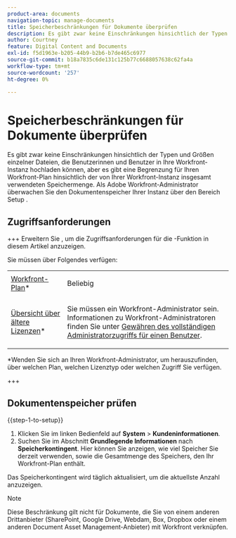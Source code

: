 ```yaml
---
product-area: documents
navigation-topic: manage-documents
title: Speicherbeschränkungen für Dokumente überprüfen
description: Es gibt zwar keine Einschränkungen hinsichtlich der Typen und Größen einzelner Dateien, die Benutzerinnen und Benutzer in Ihre Workfront-Instanz hochladen können, aber es gibt eine Begrenzung für Ihren Workfront-Plan hinsichtlich der von Ihrer Workfront-Instanz insgesamt verwendeten Speichermenge. Als Adobe Workfront-Administrator überwachen Sie den Dokumentenspeicher Ihrer Instanz über den Bereich Setup .
author: Courtney
feature: Digital Content and Documents
exl-id: f5d1963e-b205-44b9-b2b6-b7de465c6977
source-git-commit: b18a7835c6de131c125b77c6688057638c62fa4a
workflow-type: tm+mt
source-wordcount: '257'
ht-degree: 0%

---
```


# Speicherbeschränkungen für Dokumente überprüfen

Es gibt zwar keine Einschränkungen hinsichtlich der Typen und Größen einzelner Dateien, die Benutzerinnen und Benutzer in Ihre Workfront-Instanz hochladen können, aber es gibt eine Begrenzung für Ihren Workfront-Plan hinsichtlich der von Ihrer Workfront-Instanz insgesamt verwendeten Speichermenge. Als Adobe Workfront-Administrator überwachen Sie den Dokumentenspeicher Ihrer Instanz über den Bereich Setup .

## Zugriffsanforderungen

+++ Erweitern Sie , um die Zugriffsanforderungen für die -Funktion in diesem Artikel anzuzeigen.

Sie müssen über Folgendes verfügen:

<table style="table-layout:auto"> 
 <col> 
 <col> 
 <tbody> 
  <tr data-mc-conditions=""> 
   <td role="rowheader"><a href="https://business.adobe.com/de/products/workfront/pricing.html" target="_blank">Workfront-Plan</a>*</td> 
   <td> <p>Beliebig</p> </td> 
  </tr> 
  <tr> 
   <td role="rowheader"><a href="../../administration-and-setup/add-users/access-levels-and-object-permissions/wf-licenses.md" class="MCXref xref">Übersicht über ältere Lizenzen</a>*</td> 
   <td> <p>Sie müssen ein Workfront-Administrator sein. Informationen zu Workfront-Administratoren finden Sie unter <a href="../../administration-and-setup/add-users/configure-and-grant-access/grant-a-user-full-administrative-access.md" class="MCXref xref">Gewähren des vollständigen Administratorzugriffs für einen Benutzer</a>.</p> </td> 
  </tr> 
 </tbody> 
</table>

&#42;Wenden Sie sich an Ihren Workfront-Administrator, um herauszufinden, über welchen Plan, welchen Lizenztyp oder welchen Zugriff Sie verfügen.

+++

## Dokumentenspeicher prüfen

{{step-1-to-setup}}

1. Klicken Sie im linken Bedienfeld auf **System** > **Kundeninformationen**.
1. Suchen Sie im Abschnitt **Grundlegende Informationen** nach **Speicherkontingent**. Hier können Sie anzeigen, wie viel Speicher Sie derzeit verwenden, sowie die Gesamtmenge des Speichers, den Ihr Workfront-Plan enthält.

Das Speicherkontingent wird täglich aktualisiert, um die aktuellste Anzahl anzuzeigen.

>[!NOTE]
>
>Diese Beschränkung gilt nicht für Dokumente, die Sie von einem anderen Drittanbieter (SharePoint, Google Drive, Webdam, Box, Dropbox oder einem anderen Document Asset Management-Anbieter) mit Workfront verknüpfen.
